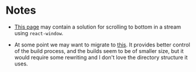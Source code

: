 # Notes

- [This page](https://github.com/httptoolkit/httptoolkit-ui/blob/master/src/components/view/view-event-list.tsx) may contain a solution for scrolling to bottom in a stream using `react-window`.

- At some point we may want to migrate to [this](https://github.com/electron-react-boilerplate/electron-react-boilerplate). It provides better control of the build process, and the builds seem to be of smaller size, but it would require some rewriting and I don't love the directory structure it uses.
